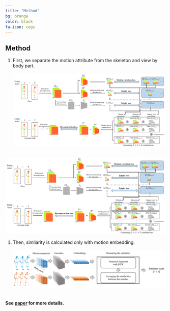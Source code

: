 ```yaml
---
title: "Method"
bg: orange
color: black
fa-icon: cogs
---
```


## Method

1. First, we separate the motion attribute from the skeleton and view by body part.
<br/><br/>
![method](./img/method.png)
<br/><br/>

<th class="tg-0pky"><IMG SRC="./img/method.png"></th>


1. Then, simliarity is calculated only with motion embedding.
<br/><br/>
![similarity](./img/similarity.png)
<br/><br/>

#### See [paper](https://openreview.net/forum?id=OavApYHSNF) for more details.

